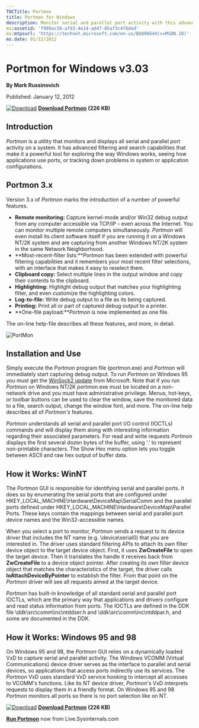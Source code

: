 ```yaml
--- 
TOCTitle: Portmon
title: Portmon for Windows
description: Monitor serial and parallel port activity with this advanced monitoring tool. It knows about all standard serial and parallel IOCTLs and even shows you a portion of the data being sent and received. Version 3.x has powerful new UI enhancements and advanced filtering capabilities.
ms:assetid: 'f989ac38-afd3-4e14-ad47-85af3c4f8ded'
ms:mtpsurl: 'https://technet.microsoft.com/en-us/Bb896644(v=MSDN.10)'
ms.date: 01/12/2012
---
```


Portmon for Windows v3.03
=========================

**By Mark Russinovich**

Published: January 12, 2012

[![Download](/media/landing/sysinternals/download_sm.png)](https://download.sysinternals.com/files/PortMon.zip) [**Download Portmon**](https://download.sysinternals.com/files/PortMon.zip) **(226 KB)**


## Introduction

*Portmon* is a utility that monitors and displays all serial and
parallel port activity on a system. It has advanced filtering and search
capabilities that make it a powerful tool for exploring the way Windows
works, seeing how applications use ports, or tracking down problems in
system or application configurations.  

## Portmon 3.x

Version 3.x of *Portmon* marks the introduction of a number of powerful
features.

-   **Remote monitoring:** Capture kernel-mode and/or Win32 debug output
    from any computer accessible via TCP/IP - even across the Internet.
    You can monitor multiple remote computers simultaneously. *Portmon*
    will even install its client software itself if you are running it
    on a Windows NT/2K system and are capturing from another Windows
    NT/2K system in the same Network Neighborhood.
-   **Most-recent-filter lists:***Portmon* has been extended with
    powerful filtering capabilities and it remembers your most recent
    filter selections, with an interface that makes it easy to reselect
    them.
-   **Clipboard copy:** Select multiple lines in the output window and
    copy their contents to the clipboard.
-   **Highlighting:** Highlight debug output that matches your
    highlighting filter, and even customize the highlighting colors.
-   **Log-to-file:** Write debug output to a file as its being captured.
-   **Printing:** Print all or part of captured debug output to a
    printer.
-   **One-file payload:***Portmon* is now implemented as one file.

The on-line help-file describes all these features, and more, in detail.

![PortMon](/media/landing/sysinternals/PortMon.gif)  

## Installation and Use

Simply execute the *Portmon* program file (portmon.exe) and *Portmon*
will immediately start capturing debug output. To run *Portmon* on
Windows 95 you must get the [WinSock2
update](http://support.microsoft.com/kb/177719) from Microsoft. Note
that if you run *Portmon* on Windows NT/2K portmon.exe must be located
on a non-network drive and you must have administrative privilege.
Menus, hot-keys, or toolbar buttons can be used to clear the window,
save the monitored data to a file, search output, change the window
font, and more. The on-line help describes all of *Portmon's* features.

*Portmon* understands all serial and parallel port I/O control (IOCTLs)
commands and will display them along with interesting information
regarding their associated parameters. For read and write requests
*Portmon* displays the first several dozen bytes of the buffer, using
'.' to represent non-printable characters. The Show Hex menu option lets
you toggle between ASCII and raw hex output of buffer data.  
  

## How it Works: WinNT

The *Portmon* GUI is responsible for identifying serial and parallel
ports. It does so by enumerating the serial ports that are configured
under HKEY\_LOCAL\_MACHINE\\Hardware\\DeviceMap\\SerialComm and the
parallel ports defined under
HKEY\_LOCAL\_MACHINE\\Hardware\\DeviceMap\\Parallel Ports. These keys
contain the mappings between serial and parallel port device names and
the Win32-accessible names.

When you select a port to monitor, *Portmon* sends a request to its
device driver that includes the NT name (e.g. \\device\\serial0) that
you are interested in. The driver uses standard filtering APIs to attach
its own filter device object to the target device object. First, it uses
**ZwCreateFile** to open the target device. Then it translates the
handle it receives back from **ZwCreateFile** to a device object
pointer. After creating its own filter device object that matches the
characteristics of the target, the driver calls
**IoAttachDeviceByPointer** to establish the filter. From that point on
the *Portmon* driver will see all requests aimed at the target device.

*Portmon* has built-in knowledge of all standard serial and parallel
port IOCTLs, which are the primary way that applications and drivers
configure and read status information from ports. The IOCTLs are defined
in the DDK file \\ddk\\src\\comm\\inc\\ntddser.h and
\\ddk\\src\\comm\\inc\\ntddpar.h, and some are documented in the DDK.  
  

## How it Works: Windows 95 and 98

On Windows 95 and 98, the *Portmon* GUI relies on a dynamically loaded
VxD to capture serial and parallel activity. The Windows VCOMM (Virtual
Communications) device driver serves as the interface to parallel and
serial devices, so applications that access ports indirectly use its
services. The *Portmon* VxD uses standard VxD service hooking to
intercept all accesses to VCOMM's functions. Like its NT device driver,
*Portmon*'s VxD interprets requests to display them in a friendly
format. On Windows 95 and 98 *Portmon* monitors all ports so there is no
port selection like on NT.  
  
[![Download](/media/landing/sysinternals/download_sm.png)](https://download.sysinternals.com/files/PortMon.zip) [**Download Portmon**](https://download.sysinternals.com/files/PortMon.zip) **(226 KB)** 

[**Run Portmon**](https://live.sysinternals.com/portmon.exe) now from
Live.Sysinternals.com
